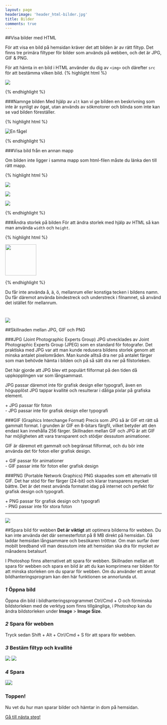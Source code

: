 ```yaml
---
layout: page
headerimage: 'header_html-bilder.jpg'
title: Bilder
comments: true
---
```


##Visa bilder med HTML
<p class="preamble">För att visa en bild på hemsidan kräver det att bilden är av rätt filtyp. Det finns tre primära filtyper för bilder som används på webben, och det är JPG, GIF & PNG.</p>

För att hämta in en bild i HTML använder du dig av ``<img>`` och därefter ``src`` för att bestämma vilken bild.
{% highlight html %}

<img src="bild.jpg"/>

{% endhighlight %}



###Namnge bilden
Med hjälp av ``alt`` kan vi ge bilden en beskrivning som inte är synligt av ögat, utan används av sökmotorer och blinda som inte kan se vad bilden föreställer.

{% highlight html %}

<img src="bild.jpg" alt="En fågel"/>

{% endhighlight %}



###Visa bild från en annan mapp

Om bilden inte ligger i samma mapp som html-filen måste du länka den till rätt mapp. 

{% highlight html %}

<img src="/undermapp/bild.jpg"/> <!-- Hämtar bilden från undermapp -->

<img src="../bild.jpg"/> <!-- Hämtar bilden från övermapp -->

<img src="http://wdk.se/bild.jpg"/> <!-- Hämtar bilden från adress -->

{% endhighlight %}



###Ändra storlek på bilden
För att ändra storlek med hjälp av HTML så kan man använda ``width`` och ``height``.

{% highlight html %}

<img src="bild.jpg" width="100px"/>

{% endhighlight %}


<div class="note box">
Du får inte använda å, ä, ö, mellanrum eller konstiga tecken i bildens namn. Du får däremot använda bindestreck och understreck i filnamnet, så använd det istället för mellanrum.
</div>


<img src="{{ site.url }}/assets/images/asset_bilder-format.png" style="margin-top: 40px;"/>


##Skillnaden mellan JPG, GIF och PNG  

###JPG (Joint Photographic Experts Group)
JPG utvecklades av Joint Photographic Experts Group (JPEG) som en standard för fotografer. Det praktiska med JPG var att man kunde redusera bildens storlek genom att minska antalet pixelområden. Man kunde alltså dra ner på antalet färger som man behövde hämta i bilden och på så sätt dra ner på filstorleken.  

Det här gjorde att JPG blev ett populärt filformat på den tiden då uppkopplingen var som långsammast.

JPG passar däremot inte för grafisk design eller typografi, även en högupplöst JPG tappar kvallité och resulterar i dåliga pixlar på grafiska element.

<div class="success box no-margin">+ JPG passar för foton</div>  

<div class="note box no-margin">- JPG passar inte för grafisk design eller typografi</div>

###GIF (Graphics Interchange Format)
Precis som JPG så är GIF ett rätt så gammalt format. I grunden är GIF en 8-bitars färgfil, vilket betyder att den endast kan innehålla 256 färger. Skillnaden mellan GIF och JPG är att GIF har möjligheten att vara transparent och stödjer dessutom animationer.

GIF är däremot ett gammalt och begränsat filformat, och du bör inte använda det för foton eller grafisk design.

<div class="success box no-margin">+ GIF passar för animationer</div>

<div class="note box no-margin">- GIF passar inte för foton eller grafisk design</div>



###PNG (Portable Network Graphics)
PNG skapades som ett alternativ till GIF. Det har stöd för fler färger (24-bit) och klarar transparens mycket bättre. Det är det mest använda formatet idag på internet och perfekt för grafisk design och typografi.

<div class="success box no-margin">+ PNG passar för grafisk design och typografi</div>

<div class="note box no-margin">- PNG passar inte för stora foton</div>


<hr/>

<img src="{{ site.url }}/assets/images/asset_html-bild-exempel.jpg"/> 

##Spara bild för webben
<strong>Det är viktigt</strong> att optimera bilderna för webben. Du kan inte använda det där semesterfotot på 8 MB direkt på hemsidan. Då laddar hemsidan långsammare och besökaren tröttnar. Om man surfar över mobilt bredband vill man dessutom inte att hemsidan ska dra för mycket av månadens betalsurf.  

I Photoshop finns alternativet att spara för webben. Skillnaden mellan att spara för webben och spara en bild är att du kan komprimera ner bilden för att minska storleken om du sparar för webben. Om du använder ett annat bildhanteringsprogram kan den här funktionen se annorlunda ut.  



### *1* Öppna bild

Öppna din bild i bildhanteringsprogrammet <span class="keyboard">Ctrl/Cmd</span> + <span class="keyboard">O</span> och förminska bildstorleken med de verktyg som finns tillgängliga, i Photoshop kan du ändra bildstorleken under <strong>Image</strong> > <strong>Image Size</strong>. 



### *2* Spara för webben

Tryck sedan <span class="keyboard">Shift</span> + <span class="keyboard">Alt</span> + <span class="keyboard">Ctrl/Cmd</span> + <span class="keyboard">S</span> för att spara för webben.



### *3* Bestäm filtyp och kvallité 

<img src="{{ site.url }}/assets/images/asset_save-for-web-1.jpg"/>  

<img src="{{ site.url }}/assets/images/asset_save-for-web-2.jpg"/>  



### *4* Spara

<img src="{{ site.url }}/assets/images/asset_save-for-web-3.jpg"/>  

<img src="{{ site.url }}/assets/images/asset_save-for-web-4.jpg" style="margin-left: -13px;"/>  


<div class="success box">
<h3>Toppen!</h3>
<p>Nu vet du hur man sparar bilder och hämtar in dom på hemsidan.</p> 
</div>


<a class="btn btn-next" href="{{ site.url }}/webbdesign/html-listor/">Gå till nästa steg!</a>
